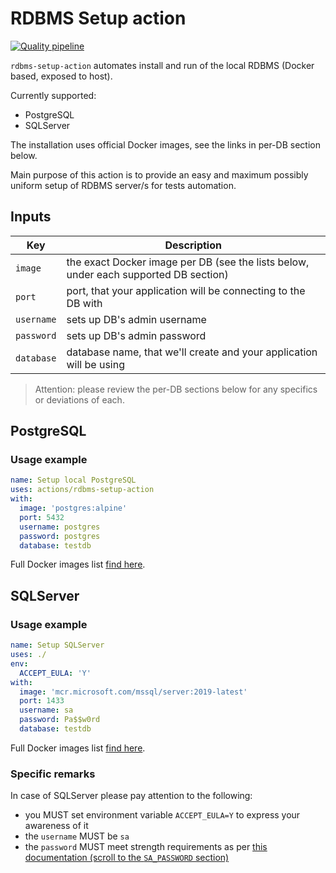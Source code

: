 # RDBMS Setup action

[![Quality pipeline](https://github.com/gullerya/rdbms-setup-action/actions/workflows/quality.yml/badge.svg)](https://github.com/gullerya/rdbms-setup-action/actions/workflows/quality.yml)

`rdbms-setup-action` automates install and run of the local RDBMS (Docker based, exposed to host).

Currently supported:
- PostgreSQL
- SQLServer

The installation uses official Docker images, see the links in per-DB section below.

Main purpose of this action is to provide an easy and maximum possibly uniform setup of RDBMS server/s for tests automation.

## Inputs

| Key        | Description |
|------------|-------------|
| `image`    | the exact Docker image per DB (see the lists below, under each supported DB section) |
| `port`     | port, that your application will be connecting to the DB with |
| `username` | sets up DB's admin username |
| `password` | sets up DB's admin password |
| `database` | database name, that we'll create and your application will be using |

> Attention: please review the per-DB sections below for any specifics or deviations of each.

## PostgreSQL

### Usage example

```yml
name: Setup local PostgreSQL
uses: actions/rdbms-setup-action
with:
  image: 'postgres:alpine'
  port: 5432
  username: postgres
  password: postgres
  database: testdb
```

Full Docker images list [find here](https://hub.docker.com/_/postgres?tab=tags&page=1&ordering=last_updated).

## SQLServer

### Usage example

```yml
name: Setup SQLServer
uses: ./
env:
  ACCEPT_EULA: 'Y'
with:
  image: 'mcr.microsoft.com/mssql/server:2019-latest'
  port: 1433
  username: sa
  password: Pa$$w0rd
  database: testdb
```

Full Docker images list [find here](https://hub.docker.com/_/microsoft-mssql-server).

### Specific remarks

In case of SQLServer please pay attention to the following:
- you MUST set environment variable `ACCEPT_EULA=Y` to express your awareness of it
- the `username` MUST be `sa`
- the `password` MUST meet strength requirements as per [this documentation (scroll to the `SA_PASSWORD` section)](https://hub.docker.com/_/microsoft-mssql-server)